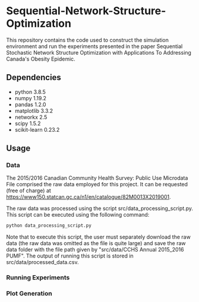 # Sequential-Network-Structure-Optimization

This repository contains the code used to construct the simulation environment and run the experiments presented in the paper Sequential Stochastic Network Structure Optimization with Applications To Addressing Canada's Obesity
Epidemic.

## Dependencies

- python 3.8.5
- numpy 1.19.2
- pandas 1.2.0
- matplotlib 3.3.2
- networkx 2.5
- scipy 1.5.2
- scikit-learn 0.23.2

## Usage

### Data

The 2015/2016 Canadian Community Health Survey: Public Use Microdata File comprised the raw data employed for this project. It can be requested (free of charge) at https://www150.statcan.gc.ca/n1/en/catalogue/82M0013X2019001.

The raw data was processed using the script src/data_processing_script.py. This script can be executed using the following command:

```sh
python data_processing_script.py
```

Note that to execute this script, the user must separately download the raw data (the raw data was omitted as the file is quite large) and save the raw data folder with the file path given by "src/data/CCHS Annual 2015_2016 PUMF". The output of running this script is stored in src/data/processed_data.csv.

### Running Experiments



### Plot Generation
